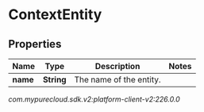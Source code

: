 # ContextEntity


## Properties

| Name | Type | Description | Notes |
| ------------ | ------------- | ------------- | ------------- |
| **name** | **String** | The name of the entity. |  |




_com.mypurecloud.sdk.v2:platform-client-v2:226.0.0_
